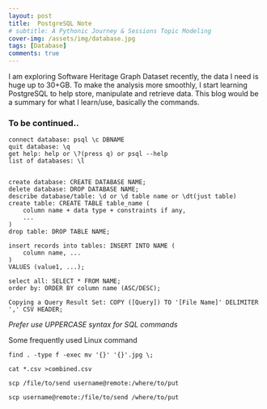 ```yaml
---
layout: post
title:  PostgreSQL Note
# subtitle: A Pythonic Journey & Sessions Topic Modeling
cover-img: /assets/img/database.jpg
tags: [Database]
comments: true
---
```


I am exploring Software Heritage Graph Dataset recently, the data I need is huge up to 30+GB. To make the analysis more smoothly, I start learning PostgreSQL to help store, manipulate and retrieve data. This blog would be a summary for what I learn/use, basically the commands.

### To be continued..

```
connect database: psql \c DBNAME
quit database: \q
get help: help or \?(press q) or psql --help
list of databases: \l


create database: CREATE DATABASE NAME;
delete database: DROP DATABASE NAME;
describe database/table: \d or \d table name or \dt(just table)
create table: CREATE TABLE table_name (
    column name + data type + constraints if any,
    ... 
)
drop table: DROP TABLE NAME;

insert records into tables: INSERT INTO NAME (
    column name, ...
)
VALUES (value1, ...);

select all: SELECT * FROM NAME;
order by: ORDER BY column name (ASC/DESC);

Copying a Query Result Set: COPY ([Query]) TO '[File Name]' DELIMITER ',' CSV HEADER;

```

*Prefer use UPPERCASE syntax for SQL commands*

Some frequently used Linux command
```
find . -type f -exec mv '{}' '{}'.jpg \;

cat *.csv >combined.csv

scp /file/to/send username@remote:/where/to/put

scp username@remote:/file/to/send /where/to/put
```